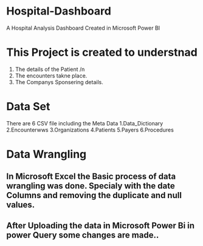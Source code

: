 # Hospital-Dashboard
A Hospital Analysis Dashboard Created in Microsoft Power BI

# This Project is created to understnad  
1. The details of the Patient /n
2. The encounters takne place.
3. The Companys Sponsering details.

# Data Set
There are 6 CSV file including the Meta Data
1.Data_Dictionary
2.Encounterwws
3.Organizations
4.Patients
5.Payers
6.Procedures

# Data Wrangling
## In Microsoft Excel the Basic process of data wrangling was done. Specialy with the date Columns and removing the duplicate and null values.
## After Uploading the data in Microsoft Power Bi in power Query some changes are made..

